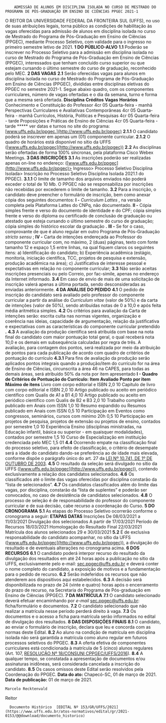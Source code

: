        ADMISSÃO DE ALUNOS EM DISCIPLINA ISOLADA NO CURSO DE MESTRADO DO PROGRAMA DE PÓS-GRADUAÇÃO EM ENSINO DE CIÊNCIAS PPGEC 2021-1  

 O REITOR DA UNIVERSIDADE FEDERAL DA FRONTEIRA SUL (UFFS), no uso de suas atribuições legais, torna público as condições de habilitação às vagas oferecidas para admissão de alunos em disciplina isolada no curso de Mestrado do Programa de Pós-Graduação em Ensino de Ciências (PPGEC), mediante Processo Seletivo, com validade para o ingresso no primeiro semestre letivo de 2021.  **1 DO PÚBLICO-ALVO** **1.1**  Poderão se inscrever no Processo Seletivo para a admissão em disciplina isolada no curso de Mestrado do Programa de Pós-Graduação em Ensino de Ciências (PPGEC), interessados que tenham concluído curso superior ou que estejam cursando o último semestre do curso de graduação, reconhecido pelo MEC.  **2 DAS VAGAS** **2.1**  Serão oferecidas vagas para alunos em disciplina isolada no curso de Mestrado do Programa de Pós-Graduação em Ensino de Ciências (PPGEC), divididas entre disciplinas eletivas do PPGEC no semestre 2021-1. Segue abaixo quadro, com os componentes curriculares, número de vagas ofertadas e o dia da semana, turno e forma que a mesma será ofertada.     **Disciplina**   **Créditos**   **Vagas**   **Horários**     Conhecimento e Constituição do Professor   4cr   05   Quarta-feira - manhã     Perspectivas Curriculares e Avaliativas Contemporâneas   4cr   05   Quarta-feira - manhã     Currículos, História, Políticas e Pesquisas   4cr   05   Quarta-feira - tarde     Proposições e Práticas de Ensino de Ciências   4cr   05   Quarta-feira - tarde     *****  ver datas e turnos no site do programa: [www.uffs.edu.br/ppgec.](http://www.uffs.edu.br/ppgec) **2.1.1**  O candidato poderá se inscrever em apenas um (01) componente curricular. **2.1.2**  O quadro de horários está disponível no sítio da UFFS ([www.uffs.edu.br/ppgec](http://www.uffs.edu.br/ppgec)) **2.2**  As disciplinas serão ofertadas de forma 100% síncronas, pela plataforma Cisco Webex Meetings.  **3 DAS INSCRIÇÕES** **3.1**  As inscrições poderão ser realizadas apenas on-line no endereço: ([www.uffs.edu.br/ppgec](http://www.uffs.edu.br/ppgec)> Ingresso> Processo Seletivo Disciplina Isolada> Inscrição no Processo Seletivo Disciplina Isolada 2021.1 do PPGEC). **3.1.1**  O limite de tamanho dos arquivos enviados não poderá exceder o total de 10 Mb. O PPGEC não se responsabiliza por inscrições não recebidas por excederem o limite de tamanho. **3.2**  Para a inscrição, o candidato deve preencher o formulário de inscrição, bem como anexar cópia dos seguintes documentos: **I -**  *Curriculum Lattes* , na versão completa pela Plataforma Lattes do CNPq, não documentado. **II -**  Cópia simples frente e verso do documento de identidade e do CPF; cópia simples frente e verso do diploma ou certificado de conclusão de graduação ou atestado que esteja cursando o último semestre do curso de graduação; cópia simples do histórico escolar da graduação **.** **III -**  Se for o caso, comprovante de que é aluno regular em outro Programa de Pós-Graduação *stricto sensu* ; **IV -**  Carta de intenções endereçada ao Professor do componente curricular com, no máximo, 2 (duas) páginas, texto com fonte tamanho 12 e espaço 1,5 entre linhas, na qual fiquem claros os seguintes itens: a) Identificação do candidato; b) Experiência acadêmica (estágio, monitoria, iniciação científica, TCC, projetos de pesquisa e extensão, produção acadêmica na área); c) Justificativa de interesse pessoal e expectativas em relação no componente curricular; **3.3**  Não serão aceitas inscrições presenciais ou pelo Correio, por fac-símile, apenas no endereço da Internet informado. **3.4**  Em caso de envio de mais de uma solicitação de inscrição valerá apenas a última portada, sendo desconsideradas as enviadas anteriormente.  **4 DA ANÁLISE DO PEDIDO** **4.1**  O pedido de inscrição do candidato será avaliado pelo professor do componente curricular a partir da análise do *Curriculum vitae*  (valor de 50%) e da carta de intenções (valor de 50%), sendo atribuídas notas de 0 a 10,0 e após feita média aritmética simples. **4.2**  Os critérios para avaliação da Carta de intenções serão: escrita culta nas normas vigentes, organização e coerência nas ideias, capacidade de argumentação, relação da justificativa e expectativas com as características do componente curricular pretendido **.** **4.3**  A avaliação da produção científica será atribuída com base na nota final do candidato com maior pontuação total geral, o qual receberá nota 10,0 e os demais em subsequência calculadas por regra de três. A avaliação, para contagem dos pontos, será realizada por meio da atribuição de pontos para cada publicação de acordo com quadro de critérios de pontuação do currículo **4.3.1**  Para fins de avaliação da produção serão aplicados pontos integrais quando a produção/item do currículo for na área de Ensino de Ciências, circunscrita a área 46 na CAPES, para todas as demais áreas, será atribuído 50% da nota por item apresentado **I - Quadro de Critérios de Pontuação do Currículo:**      **Item Avaliado**   **Ponto por item**   **Máximo de itens**     Livro com corpo editorial e ISBN   2,0   10     Capítulo de livro com corpo editorial e ISBN   2,0   10     Artigo publicado ou aceito em periódico científico com Qualis de A1 a B1   4,0   10     Artigo publicado ou aceito em periódico científico com Qualis de B2 e B3   2,0   10     Trabalho completo publicado em Anais com ISSN   1,0   10     Resumo expandido ou Resumos publicado em Anais com ISSN   0,5   10     Participação em Eventos como congressos, seminários, cursos com mínimo 20h   0,5   10     Participação em projetos de pesquisa, projetos de extensão ou projetos de ensino, contados por semestre   1,0   10     Experiência Ensino (disciplinas ministradas, na Educação infantil, básica ou superior - em quaisquer modalidades), contados por semestre   1,5   10     Curso de Especialização em instituição credenciada pelo MEC   1,5   01     **4.4**  Ocorrendo empate na classificação final do processo seletivo, para efeito de classificação, o critério de desempate será a idade do candidato dando-se preferência ao de idade mais elevada, conforme dispõe o parágrafo único do art. 27 da [LEI Nº 10.741, DE 1º DE OUTUBRO DE 2003](http://www.planalto.gov.br/ccivil_03/leis/2003/l10.741.htm). **4.5**  O resultado da seleção será divulgado no sítio da UFFS ([www.uffs.edu.br/ppgec](http://www.uffs.edu.br/ppgec)), contendo exclusivamente a relação dos candidatos selecionados. **4.6**  Os classificados até o limite das vagas oferecidas por disciplina constarão da “lista de selecionados”. **4.7**  Os candidatos classificados além do limite das vagas, por disciplina, constarão da “lista de suplentes” e poderão ser convocados, no caso de desistência de candidatos selecionados. **4.8**  O processo de seleção é de responsabilidade do professor do componente curricular e de sua decisão, cabe recurso a coordenação do Curso.  **5 DO CRONOGRAMA** **5.1**  As etapas do Processo Seletivo ocorrerão conforme o cronograma a seguir:     **ETAPAS**   **DATAS**     Inscrições   De 08/03/2021 a 11/03/2021     Divulgação dos selecionados   A partir de 17/03/2021     Período de Recursos   18/03/2021     Homologação do Resultado Final   22/03/2021     Matrícula dos alunos selecionados   29 e 30/03/2021     **5.2**  É de exclusiva responsabilidade do candidato acompanhar, no sítio da UFFS ([www.uffs.edu.br/ppgec](http://www.uffs.edu.br/ppgec)), a divulgação do resultado e de eventuais alterações no cronograma acima.  **6 DOS RECURSOS** **6.1**  O candidato poderá interpor recurso do resultado da divulgação dos resultados em até 24 horas após a publicação no sítio da UFFS, exclusivamente pelo e-mail: sec.ppgec@uffs.edu.br e deverá conter o nome completo do candidato, a exposição de motivos e a fundamentação para o pedido de recurso. **6.2**  Serão indeferidos os recursos que não atenderem aos dispositivos aqui estabelecidos. **6.3**  A decisão será disponibilizada no prazo de 24 (vinte e quatro) horas após o encerramento do prazo de recurso, na Secretaria do Programa de Pós-graduação em Ensino de Ciências (PPGEC).  **7 DA MATRÍCULA** **7.1**  O candidato selecionado deverá efetuar encaminhando por *e-mail*  sec.ppgec@uffs.edu.br: ficha/formulário e documentos. **7.2**  O candidato selecionado que não realizar a matrícula nesse período perderá direito à vaga. **7.3**  Os documentos e o acesso a ficha para matrícula serão informados no edital de divulgação dos resultados.  **8 DAS DISPOSIÇÕES FINAIS** **8.1**  O candidato, ao enviar o formulário de inscrição, declara que leu e concorda com as normas deste Edital. **8.2**  Ao aluno na condição de matrícula em disciplina isolada não será garantida a matrícula como aluno regular em futuros processos seletivos do PPGEC. **8.3**  A oferta efetiva de componentes curriculares está condicionada à matrícula de 5 (cinco) alunos regulares (Art. 107, [RESOLUÇÃO Nº 18/CONSUNI CPPGEC/UFFS/2016](https://www.uffs.edu.br/atos-normativos/resolucao/consunicppgec/2016-0018)). **8.4**  A qualquer tempo, se constatada a apresentação de documentos e/ou assinaturas inidôneas, será considerada cancelada a inscrição do candidato. **8.5**  Os casos omissos deste Edital serão resolvidos pela Coordenação do PPGEC.        **Data do ato:** Chapecó-SC, 01 de março de 2021.   
 **Data de publicação:**  01 de março de 2021. 

    Marcelo Recktenvald   
 Reitor 

      Documento Histórico  [EDITAL Nº 153/GR/UFFS/2021](https://www.uffs.edu.br/atos-normativos/edital/gr/2021-0153/@@download/documento_historico)     
      
